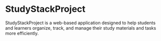 # StudyStackProject
StudyStackProject is a web-based application designed to help students and learners organize, track, and manage their study materials and tasks more efficiently.
